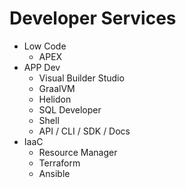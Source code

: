 # Developer Services

- Low Code
  - APEX
- APP Dev
  - Visual Builder Studio
  - GraalVM
  - Helidon
  - SQL Developer
  - Shell
  - API / CLI / SDK / Docs
- IaaC
  - Resource Manager
  - Terraform
  - Ansible